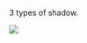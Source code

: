 3 types of shadow.


[![](https://github.com/nealx/ViewShadow/master/sample.png)](https://github.com/nealx/ViewShadow/master/sample.png)
